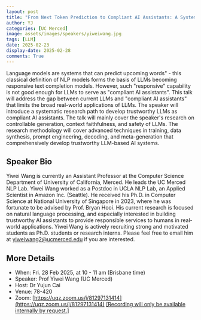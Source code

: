 ```yaml
---
layout: post
title: "From Next Token Prediction to Compliant AI Assistants: A Systematic Path toward Trustworthy Large Language Models"
author: YJ
categories: [UC Merced]
image: assets/images/speakers/yiweiwang.jpg
tags: [LLM]
date: 2025-02-23
display-date: 2025-02-28
comments: True
---
```


Language models are systems that can predict upcoming words" - this classical definition of NLP models forms the basis of LLMs becoming responsive text completion models. However, such "responsive" capability is not good enough for LLMs to serve as "compliant AI assistants". This talk will address the gap between current LLMs and "compliant AI assistants" that limits the broad real-world applications of LLMs. The speaker will introduce a systematic research path to develop trustworthy LLMs as compliant AI assistants. The talk will mainly cover the speaker's research on controllable generation, context faithfulness, and safety of LLMs. The research methodology will cover advanced techniques in training, data synthesis, prompt engineering, decoding, and meta-generation that comprehensively develop trustworthy LLM-based AI systems.

## Speaker Bio

Yiwei Wang is currently an Assistant Professor at the Computer Science Department of University of California, Merced. He leads the UC Merced NLP Lab.  Yiwei Wang worked as a Postdoc in UCLA NLP Lab, an Applied Scientist in Amazon Inc. (Seattle). He received his Ph.D. in Computer Science at National University of Singapore in 2023, where he was fortunate to be advised by Prof. Bryan Hooi. His current research is focused on natural language processing, and especially interested in building trustworthy AI assistants to provide responsible services to humans in real-world applications. Yiwei Wang is actively recruiting strong and motivated students as Ph.D. students or research interns. Please feel free to email him at yiweiwang2@ucmerced.edu if you are interested.

## More Details

- When: Fri. 28 Feb 2025, at 10 - 11 am (Brisbane time)
- Speaker: Prof Yiwei Wang (UC Merced)
- Host: Dr Yujun Cai
- Venue: 78-420
- Zoom: [https://uqz.zoom.us/j/81297131414](https://uqz.zoom.us/j/81297131414) [[Recording will only be available internally by request.]]([https://uqz.zoom.us/rec/share/FqxUTrhEtVuFyF2q7V5_cIZdEvSHgWQUf1TStYC239fMDon3NxnYtDfDsMJcZs4r.-fITaR2MshTrxt1w?startTime=1740701154000](https://uqz.zoom.us/rec/share/FqxUTrhEtVuFyF2q7V5_cIZdEvSHgWQUf1TStYC239fMDon3NxnYtDfDsMJcZs4r.-fITaR2MshTrxt1w?startTime=1740701154000))
